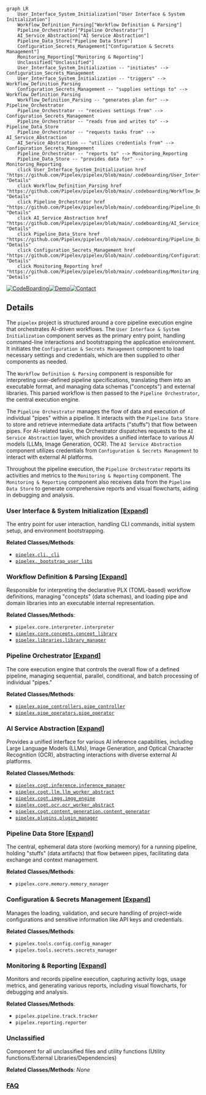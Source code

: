```mermaid
graph LR
    User_Interface_System_Initialization["User Interface & System Initialization"]
    Workflow_Definition_Parsing["Workflow Definition & Parsing"]
    Pipeline_Orchestrator["Pipeline Orchestrator"]
    AI_Service_Abstraction["AI Service Abstraction"]
    Pipeline_Data_Store["Pipeline Data Store"]
    Configuration_Secrets_Management["Configuration & Secrets Management"]
    Monitoring_Reporting["Monitoring & Reporting"]
    Unclassified["Unclassified"]
    User_Interface_System_Initialization -- "initiates" --> Configuration_Secrets_Management
    User_Interface_System_Initialization -- "triggers" --> Workflow_Definition_Parsing
    Configuration_Secrets_Management -- "supplies settings to" --> Workflow_Definition_Parsing
    Workflow_Definition_Parsing -- "generates plan for" --> Pipeline_Orchestrator
    Pipeline_Orchestrator -- "receives settings from" --> Configuration_Secrets_Management
    Pipeline_Orchestrator -- "reads from and writes to" --> Pipeline_Data_Store
    Pipeline_Orchestrator -- "requests tasks from" --> AI_Service_Abstraction
    AI_Service_Abstraction -- "utilizes credentials from" --> Configuration_Secrets_Management
    Pipeline_Orchestrator -- "reports to" --> Monitoring_Reporting
    Pipeline_Data_Store -- "provides data for" --> Monitoring_Reporting
    click User_Interface_System_Initialization href "https://github.com/Pipelex/pipelex/blob/main/.codeboarding/User_Interface_System_Initialization.md" "Details"
    click Workflow_Definition_Parsing href "https://github.com/Pipelex/pipelex/blob/main/.codeboarding/Workflow_Definition_Parsing.md" "Details"
    click Pipeline_Orchestrator href "https://github.com/Pipelex/pipelex/blob/main/.codeboarding/Pipeline_Orchestrator.md" "Details"
    click AI_Service_Abstraction href "https://github.com/Pipelex/pipelex/blob/main/.codeboarding/AI_Service_Abstraction.md" "Details"
    click Pipeline_Data_Store href "https://github.com/Pipelex/pipelex/blob/main/.codeboarding/Pipeline_Data_Store.md" "Details"
    click Configuration_Secrets_Management href "https://github.com/Pipelex/pipelex/blob/main/.codeboarding/Configuration_Secrets_Management.md" "Details"
    click Monitoring_Reporting href "https://github.com/Pipelex/pipelex/blob/main/.codeboarding/Monitoring_Reporting.md" "Details"
```

[![CodeBoarding](https://img.shields.io/badge/Generated%20by-CodeBoarding-9cf?style=flat-square)](https://github.com/CodeBoarding/CodeBoarding)[![Demo](https://img.shields.io/badge/Try%20our-Demo-blue?style=flat-square)](https://www.codeboarding.org/diagrams)[![Contact](https://img.shields.io/badge/Contact%20us%20-%20contact@codeboarding.org-lightgrey?style=flat-square)](mailto:contact@codeboarding.org)

## Details

The `pipelex` project is structured around a core pipeline execution engine that orchestrates AI-driven workflows. The `User Interface & System Initialization` component serves as the primary entry point, handling command-line interactions and bootstrapping the application environment. It initiates the `Configuration & Secrets Management` component to load necessary settings and credentials, which are then supplied to other components as needed.

The `Workflow Definition & Parsing` component is responsible for interpreting user-defined pipeline specifications, translating them into an executable format, and managing data schemas ("concepts") and external libraries. This parsed workflow is then passed to the `Pipeline Orchestrator`, the central execution engine.

The `Pipeline Orchestrator` manages the flow of data and execution of individual "pipes" within a pipeline. It interacts with the `Pipeline Data Store` to store and retrieve intermediate data artifacts ("stuffs") that flow between pipes. For AI-related tasks, the Orchestrator dispatches requests to the `AI Service Abstraction` layer, which provides a unified interface to various AI models (LLMs, Image Generation, OCR). The `AI Service Abstraction` component utilizes credentials from `Configuration & Secrets Management` to interact with external AI platforms.

Throughout the pipeline execution, the `Pipeline Orchestrator` reports its activities and metrics to the `Monitoring & Reporting` component. The `Monitoring & Reporting` component also receives data from the `Pipeline Data Store` to generate comprehensive reports and visual flowcharts, aiding in debugging and analysis.

### User Interface & System Initialization [[Expand]](./User_Interface_System_Initialization.md)
The entry point for user interaction, handling CLI commands, initial system setup, and environment bootstrapping.


**Related Classes/Methods**:

- <a href="https://github.com/Pipelex/pipelex/blob/mainpipelex/cli/_cli.py" target="_blank" rel="noopener noreferrer">`pipelex.cli._cli`</a>
- <a href="https://github.com/Pipelex/pipelex/blob/mainpipelex/_bootstrap_user_libs.py" target="_blank" rel="noopener noreferrer">`pipelex._bootstrap_user_libs`</a>


### Workflow Definition & Parsing [[Expand]](./Workflow_Definition_Parsing.md)
Responsible for interpreting the declarative PLX (TOML-based) workflow definitions, managing "concepts" (data schemas), and loading pipe and domain libraries into an executable internal representation.


**Related Classes/Methods**:

- `pipelex.core.interpreter.interpreter`
- <a href="https://github.com/Pipelex/pipelex/blob/mainpipelex/core/concepts/concept_library.py" target="_blank" rel="noopener noreferrer">`pipelex.core.concepts.concept_library`</a>
- <a href="https://github.com/Pipelex/pipelex/blob/mainpipelex/libraries/library_manager.py" target="_blank" rel="noopener noreferrer">`pipelex.libraries.library_manager`</a>


### Pipeline Orchestrator [[Expand]](./Pipeline_Orchestrator.md)
The core execution engine that controls the overall flow of a defined pipeline, managing sequential, parallel, conditional, and batch processing of individual "pipes."


**Related Classes/Methods**:

- <a href="https://github.com/Pipelex/pipelex/blob/mainpipelex/pipe_controllers/pipe_controller.py" target="_blank" rel="noopener noreferrer">`pipelex.pipe_controllers.pipe_controller`</a>
- <a href="https://github.com/Pipelex/pipelex/blob/mainpipelex/pipe_operators/pipe_operator.py" target="_blank" rel="noopener noreferrer">`pipelex.pipe_operators.pipe_operator`</a>


### AI Service Abstraction [[Expand]](./AI_Service_Abstraction.md)
Provides a unified interface for various AI inference capabilities, including Large Language Models (LLMs), Image Generation, and Optical Character Recognition (OCR), abstracting interactions with diverse external AI platforms.


**Related Classes/Methods**:

- <a href="https://github.com/Pipelex/pipelex/blob/mainpipelex/cogt/inference/inference_manager.py" target="_blank" rel="noopener noreferrer">`pipelex.cogt.inference.inference_manager`</a>
- <a href="https://github.com/Pipelex/pipelex/blob/mainpipelex/cogt/llm/llm_worker_abstract.py" target="_blank" rel="noopener noreferrer">`pipelex.cogt.llm.llm_worker_abstract`</a>
- <a href="https://github.com/Pipelex/pipelex/blob/mainpipelex/cogt/imgg/imgg_engine.py" target="_blank" rel="noopener noreferrer">`pipelex.cogt.imgg.imgg_engine`</a>
- <a href="https://github.com/Pipelex/pipelex/blob/mainpipelex/cogt/ocr/ocr_worker_abstract.py" target="_blank" rel="noopener noreferrer">`pipelex.cogt.ocr.ocr_worker_abstract`</a>
- <a href="https://github.com/Pipelex/pipelex/blob/mainpipelex/cogt/content_generation/content_generator.py" target="_blank" rel="noopener noreferrer">`pipelex.cogt.content_generation.content_generator`</a>
- <a href="https://github.com/Pipelex/pipelex/blob/mainpipelex/plugins/plugin_manager.py" target="_blank" rel="noopener noreferrer">`pipelex.plugins.plugin_manager`</a>


### Pipeline Data Store [[Expand]](./Pipeline_Data_Store.md)
The central, ephemeral data store (working memory) for a running pipeline, holding "stuffs" (data artifacts) that flow between pipes, facilitating data exchange and context management.


**Related Classes/Methods**:

- `pipelex.core.memory.memory_manager`


### Configuration & Secrets Management [[Expand]](./Configuration_Secrets_Management.md)
Manages the loading, validation, and secure handling of project-wide configurations and sensitive information like API keys and credentials.


**Related Classes/Methods**:

- `pipelex.tools.config.config_manager`
- `pipelex.tools.secrets.secrets_manager`


### Monitoring & Reporting [[Expand]](./Monitoring_Reporting.md)
Monitors and records pipeline execution, capturing activity logs, usage metrics, and generating various reports, including visual flowcharts, for debugging and analysis.


**Related Classes/Methods**:

- `pipelex.pipeline.track.tracker`
- `pipelex.reporting.reporter`


### Unclassified
Component for all unclassified files and utility functions (Utility functions/External Libraries/Dependencies)


**Related Classes/Methods**: _None_



### [FAQ](https://github.com/CodeBoarding/GeneratedOnBoardings/tree/main?tab=readme-ov-file#faq)
